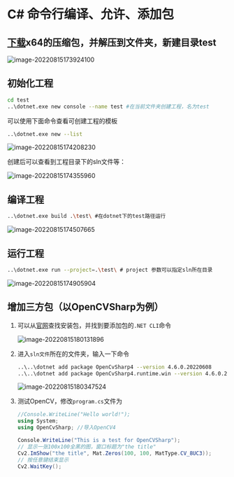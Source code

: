 # C# 命令行编译、允许、添加包

## [下载](https://dotnet.microsoft.com/zh-cn/download/dotnet)x64的压缩包，并解压到文件夹，新建目录test

![image-20220815173924100](http://127.0.0.1:9000/test/images/image-20220815173924100.png)



## 初始化工程

```bash
cd test
..\dotnet.exe new console --name test #在当前文件夹创建工程，名为test
```

可以使用下面命令查看可创建工程的模板

```bash
..\dotnet.exe new --list
```

![image-20220815174208230](http://127.0.0.1:9000/test/images/image-20220815174208230.png)

创建后可以查看到工程目录下的sln文件等：

![image-20220815174355960](http://127.0.0.1:9000/test/images/image-20220815174355960.png)

## 编译工程

```bash
..\dotnet.exe build .\test\ #在dotnet下的test路径运行
```

![image-20220815174507665](http://127.0.0.1:9000/test/images/image-20220815174507665.png)

## 运行工程

```bash
..\dotnet.exe run --project=.\test\ # project 参数可以指定sln所在目录
```

![image-20220815174905904](http://127.0.0.1:9000/test/images/image-20220815174905904.png)

## 增加三方包（以OpenCVSharp为例）

1. 可以从[官网](https://www.nuget.org/packages)查找安装包，并找到要添加包的`.NET CLI`命令

   ![image-20220815180131896](http://127.0.0.1:9000/test/images/image-20220815180131896.png)

2. 进入`sln文件`所在的文件夹，输入一下命令

   ```bash
   ..\..\dotnet add package OpenCvSharp4 --version 4.6.0.20220608
   ..\..\dotnet add package OpenCvSharp4.runtime.win --version 4.6.0.20220608
   ```

   ![image-20220815180347524](http://127.0.0.1:9000/test/images/image-20220815180347524.png)

3. 测试OpenCV，修改`program.cs`文件为

   ```c#
   //Console.WriteLine("Hello world!");
   using System;
   using OpenCvSharp; //导入OpenCV4
   
   Console.WriteLine("This is a test for OpenCVSharp");
   // 显示一张100x100全黑的图，窗口标题为"the title"
   Cv2.ImShow("the title", Mat.Zeros(100, 100, MatType.CV_8UC3));
   // 按任意键结束显示
   Cv2.WaitKey();
   ```

   
